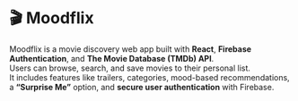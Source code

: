 # 🎬 Moodflix

Moodflix is a movie discovery web app built with **React**, **Firebase Authentication**, and **The Movie Database (TMDb) API**.  
Users can browse, search, and save movies to their personal list.  
It includes features like trailers, categories, mood-based recommendations, a **“Surprise Me”** option, and **secure user authentication** with Firebase.
